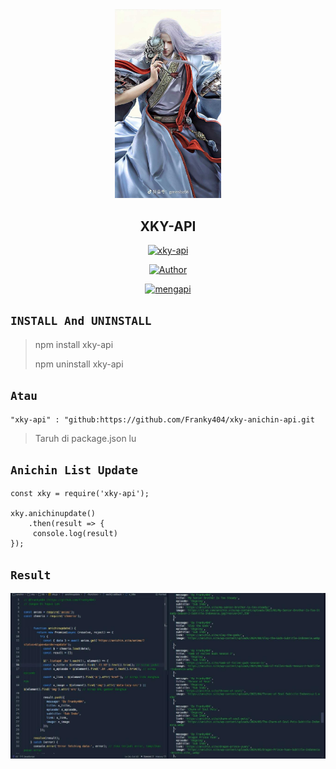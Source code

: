 <div align="center">
<img src="https://raw.githubusercontent.com/Franky404/Profile/main/1721755442108.jpg" alt="Franky404" width="170" />

## XKY-API

</div>

<p align="center">
<a href="##"><img title="xky-api" src="https://img.shields.io/static/v1?label=package&message=xky-api&color=red"></a>
</p>
<p align="center">
  <a href="https://github.com/Franky404"><img title="Author" src="https://img.shields.io/badge/Author-Franky404-red.svg?style=for-the-badge&logo=github" /></a>
</p>
<p align="center">
<a href="#"><img title="mengapi" src="https://img.shields.io/static/v1?label=FREE&message=xky-api&color=blue"></a>
</p>

## ```INSTALL And UNINSTALL```

> npm install xky-api
>  
> npm uninstall xky-api

## ```Atau```
```
"xky-api" : "github:https://github.com/Franky404/xky-anichin-api.git
```
> Taruh di package.json lu


## ```Anichin List Update```
``` 
const xky = require('xky-api');

xky.anichinupdate()
    .then(result => {
     console.log(result)
});
```
## ```Result```

<a href="##"><img title="xky-api" src="https://raw.githubusercontent.com/Franky404/xky-anichin-api/main/IMG-20240815-WA0058.jpg"></a>
